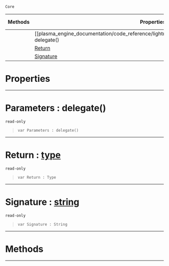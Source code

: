  `Core`

|Methods|Properties|Base Classes|Derived Classes|
|---|---|---|---|
| |[[plasma_engine_documentation/code_reference/lightning_base_types/delegatetype/#parameters-delegate() | Parameters]]|[type](https://github.com/PlasmaEngine/PlasmaDocs/blob/master/code_reference/lightning_base_types/type.markdown)| |
| |[ Return](https://github.com/PlasmaEngine/PlasmaDocs/blob/master/code_reference/lightning_base_types/delegatetype.markdown#return-plasma-engine-docum)| | |
| |[ Signature](https://github.com/PlasmaEngine/PlasmaDocs/blob/master/code_reference/lightning_base_types/delegatetype.markdown#signature-plasma-engine-do)| | |


 #  Properties


---  
 #  Parameters : delegate()

 `read-only`

> 
> ``` lang=cpp, name=Lightning
> var Parameters : delegate()


---  
 #  Return : [type](https://github.com/PlasmaEngine/PlasmaDocs/blob/master/code_reference/lightning_base_types/type.markdown)

 `read-only`

> 
> ``` lang=cpp, name=Lightning
> var Return : Type


---  
 #  Signature : [string](https://github.com/PlasmaEngine/PlasmaDocs/blob/master/code_reference/lightning_base_types/string.markdown)

 `read-only`

> 
> ``` lang=cpp, name=Lightning
> var Signature : String


---  
 #  Methods


---  
 

 